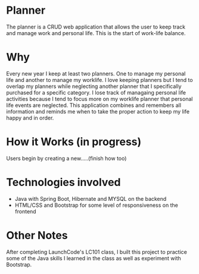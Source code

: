 # Planner
The planner is a CRUD web application that allows the user to keep track and manage work and personal life. This is the start of work-life balance.
# Why
Every new year I keep at least two planners. One to manage my personal life and another to manage my worklife. I love keeping planners but I tend to overlap my planners while neglecting another planner that I specifically purchased for a specific category. I lose track of managaing personal life activities because I tend to focus more on my worklife planner that personal life events are neglected. This application combines and remembers all information and reminds me when to take the proper action to keep my life happy and in order.
# How it Works (in progress)
Users begin by creating a new.....(finish how too)
# Technologies involved
* Java with Spring Boot, Hibernate and MYSQL on the backend
* HTML/CSS and Bootstrap for some level of responsiveness on the frontend
# Other Notes
After completing LaunchCode's LC101 class, I built this project to practice some of the Java skills I learned in the class as well as experiment with Bootstrap.
